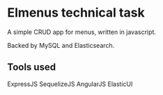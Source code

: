 Elmenus technical task
==============

A simple CRUD app for menus, written in javascript.

Backed by MySQL and Elasticsearch.

Tools used
-----------------

ExpressJS
SequelizeJS
AngularJS
ElasticUI
